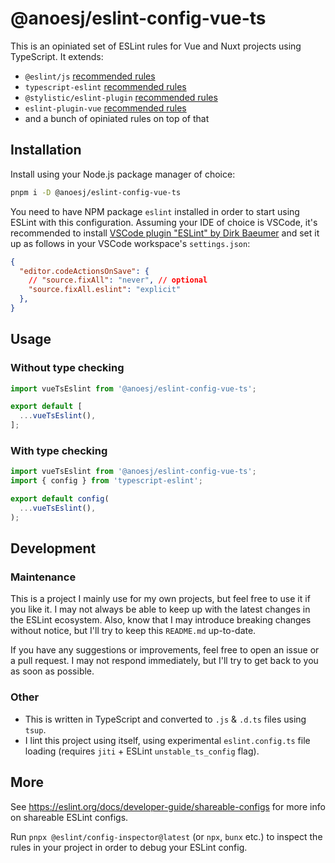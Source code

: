 # @anoesj/eslint-config-vue-ts
This is an opiniated set of ESLint rules for Vue and Nuxt projects using TypeScript. It extends:
- `@eslint/js` [recommended rules](https://eslint.org/docs/latest/use/configure/configuration-files#using-predefined-configurations)
- `typescript-eslint` [recommended rules](https://typescript-eslint.io/users/configs/#recommended)
- `@stylistic/eslint-plugin` [recommended rules](https://eslint.style/guide/config-presets)
- `eslint-plugin-vue` [recommended rules](https://eslint.vuejs.org/rules/#priority-c-recommended-potentially-dangerous-patterns)
- and a bunch of opiniated rules on top of that

## Installation
Install using your Node.js package manager of choice:
```bash
pnpm i -D @anoesj/eslint-config-vue-ts
```

You need to have NPM package `eslint` installed in order to start using ESLint with this configuration. Assuming your IDE of choice is VSCode, it's recommended to install [VSCode plugin "ESLint" by Dirk Baeumer](https://marketplace.visualstudio.com/items?itemName=dbaeumer.vscode-eslint) and set it up as follows in your VSCode workspace's `settings.json`:
```json
{
  "editor.codeActionsOnSave": {
    // "source.fixAll": "never", // optional
    "source.fixAll.eslint": "explicit"
  },
}
```

## Usage
### Without type checking
```js
import vueTsEslint from '@anoesj/eslint-config-vue-ts';

export default [
  ...vueTsEslint(),
];
```

### With type checking
```js
import vueTsEslint from '@anoesj/eslint-config-vue-ts';
import { config } from 'typescript-eslint';

export default config(
  ...vueTsEslint(),
);
```

## Development
### Maintenance
This is a project I mainly use for my own projects, but feel free to use it if you like it. I may not always be able to keep up with the latest changes in the ESLint ecosystem. Also, know that I may introduce breaking changes without notice, but I'll try to keep this `README.md` up-to-date.

If you have any suggestions or improvements, feel free to open an issue or a pull request. I may not respond immediately, but I'll try to get back to you as soon as possible.

### Other
- This is written in TypeScript and converted to `.js` & `.d.ts` files using `tsup`.
- I lint this project using itself, using experimental `eslint.config.ts` file loading (requires `jiti` + ESLint `unstable_ts_config` flag).

## More
See https://eslint.org/docs/developer-guide/shareable-configs for more info on shareable ESLint configs.

Run `pnpx @eslint/config-inspector@latest` (or `npx`, `bunx` etc.) to inspect the rules in your project in order to debug your ESLint config.
